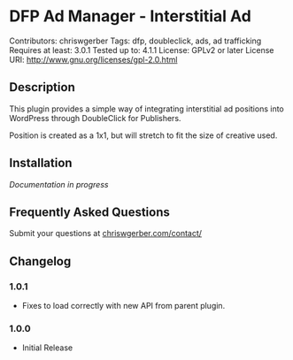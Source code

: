 # DFP Ad Manager - Interstitial Ad

Contributors: chriswgerber
Tags: dfp, doubleclick, ads, ad trafficking
Requires at least: 3.0.1
Tested up to: 4.1.1
License: GPLv2 or later
License URI: http://www.gnu.org/licenses/gpl-2.0.html

## Description

This plugin provides a simple way of integrating interstitial ad positions into WordPress through DoubleClick for Publishers.

Position is created as a 1x1, but will stretch to fit the size of creative used.

## Installation

*Documentation in progress*

## Frequently Asked Questions

Submit your questions at [chriswgerber.com/contact/](http://www.chriswgerber.com/contact/)

## Changelog

### 1.0.1

* Fixes to load correctly with new API from parent plugin.

### 1.0.0

* Initial Release